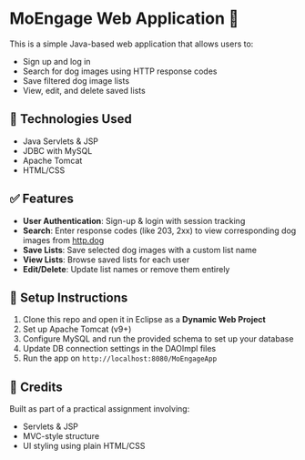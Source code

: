 # MoEngage Web Application 🧠

This is a simple Java-based web application that allows users to:
- Sign up and log in
- Search for dog images using HTTP response codes
- Save filtered dog image lists
- View, edit, and delete saved lists

## 🔧 Technologies Used

- Java Servlets & JSP
- JDBC with MySQL
- Apache Tomcat
- HTML/CSS

## ✅ Features

- **User Authentication**: Sign-up & login with session tracking
- **Search**: Enter response codes (like 203, 2xx) to view corresponding dog images from [http.dog](https://http.dog)
- **Save Lists**: Save selected dog images with a custom list name
- **View Lists**: Browse saved lists for each user
- **Edit/Delete**: Update list names or remove them entirely

## 🚀 Setup Instructions

1. Clone this repo and open it in Eclipse as a **Dynamic Web Project**
2. Set up Apache Tomcat (v9+)
3. Configure MySQL and run the provided schema to set up your database
4. Update DB connection settings in the DAOImpl files
5. Run the app on `http://localhost:8080/MoEngageApp`


## 🧠 Credits

Built as part of a practical assignment involving:
- Servlets & JSP
- MVC-style structure
- UI styling using plain HTML/CSS

